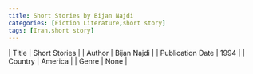 ```yaml
---
title: Short Stories by Bijan Najdi
categories: [Fiction Literature,short story]
tags: [Iran,short story]
---
```

        
| Title | Short Stories  |
| Author |  Bijan Najdi  |
| Publication Date | 1994   |
| Country | America |
| Genre | None  |
        